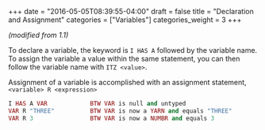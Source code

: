 +++
date = "2016-05-05T08:39:55-04:00"
draft = false
title = "Declaration and Assignment"
categories = ["Variables"]
categories_weight = 3
+++

_(modified from 1.1)_

To declare a variable, the keyword is `I HAS A` followed by the variable name. To assign the variable a value within the same statement, you can then follow the variable name with `ITZ <value>`.

Assignment of a variable is accomplished with an assignment statement, `<variable> R <expression>`

``` ruby
I HAS A VAR            BTW VAR is null and untyped
VAR R "THREE"          BTW VAR is now a YARN and equals "THREE"
VAR R 3                BTW VAR is now a NUMBR and equals 3
```

